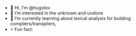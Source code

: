 - 👋 Hi, I’m @hugolov
- 👀 I’m interested in the unknown and undone
- 🌱 I’m currently learning about lexical analysis for building compilers/transpilers, 
- ⚡ Fun fact: 

<!---
hugolov/hugolov is a ✨ special ✨ repository because its `README.md` (this file) appears on your GitHub profile.
You can click the Preview link to take a look at your changes.
--->
